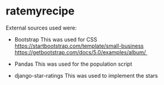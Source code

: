 # ratemyrecipe

External sources used were:

- Bootstrap
This was used for CSS
https://startbootstrap.com/template/small-business
https://getbootstrap.com/docs/5.0/examples/album/ 

- Pandas
This was used for the population script

- django-star-ratings
This was used to implement the stars

